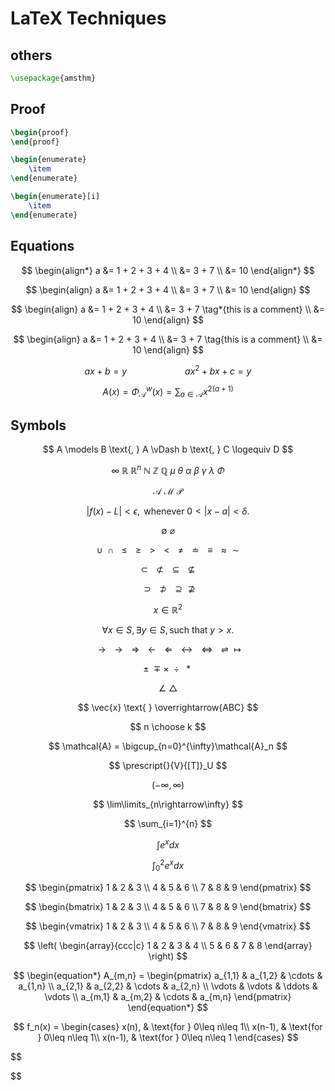 # LaTeX Techniques

## others

```latex
\usepackage{amsthm}
```

## Proof

```latex
\begin{proof}
\end{proof}
```

```latex	
\begin{enumerate}
    \item 
\end{enumerate}

\begin{enumerate}[i]
    \item 
\end{enumerate}
```

## Equations
$$
\begin{align*}
    a &= 1 + 2 + 3 + 4 \\
      &= 3 + 7 \\
      &= 10
\end{align*}
$$


$$
\begin{align}
    a &= 1 + 2 + 3 + 4 \\
        &= 3 + 7 \\
        &= 10
\end{align}
$$


$$
\begin{align}
    a &= 1 + 2 + 3 + 4 \\
        &= 3 + 7 \tag*{this is a comment} \\
        &= 10
\end{align}
$$


$$
\begin{align}
    a &= 1 + 2 + 3 + 4 \\
        &= 3 + 7 \tag{this is a comment} \\
        &= 10
\end{align}
$$

$$
ax + b = y  \hspace{1in} ax^2 + bx + c = y
$$

$$
A(x) = \Phi_{\mathcal{A}}^{w}(x) = \sum_{a\in\mathcal{A}}x^{2(a+1)} \tag{if $a$ is odd}
$$



## Symbols

$$
A \models B \text{, } A \vDash b \text{, } C \logequiv D
$$



$$
\infty \text{ } \mathbb R \text{ } \mathbb R^n \text{ } \mathbb N \text{ } \mathbb Z \text{ } \mathbb Q \text{ } \mu \text{ } \theta \text{ } \alpha \text{ } \beta \text{ } \gamma \text{ } \lambda \text{ } \Phi
$$

$$
\mathcal{A} \text{ } \mathcal{M} \text{ } \mathcal{P}
$$


$$
|f(x) - L| < \epsilon, \text{ whenever } 0 < |x-a| < \delta.
$$



$$
\emptyset \text{ } \varnothing
$$



$$
\cup \text{ } \cap \text{ } \leq \text{ } \geq \text{ } > \text{ } < \text{ } \neq \text{ } \doteq \text{ } \equiv \text{ } \approx \text{ } \sim
$$


$$
\subset \text{ } \not\subset \text{ } \subseteq \text{ } \nsubseteq \text{ }
$$


$$
\supset \text{ } \not\supset \text{ } \supseteq \text{ } \nsupseteq
$$


$$
x \in \mathbb R^2
$$



$$
\forall x \in S, \exists y \in S, \text{such that } y > x.
$$



$$
\rightarrow \text{ } \to \text{ } \Rightarrow \text{ } \leftarrow \text{ } \Leftarrow \text{ } \leftrightarrow \text{ } \Leftrightarrow \text{ } \rightleftharpoons \text{ } \mapsto
$$



$$
\pm \text{ } \mp \times \text{ } \div \text{ } \ast \text{ }
$$

$$
\angle \text{ } \triangle
$$


$$
\vec{x} \text{ } \overrightarrow{ABC}
$$

$$
n \choose k
$$

$$
\mathcal{A} = \bigcup_{n=0}^{\infty}\mathcal{A}_n
$$



$$
\prescript{}{V}{[T]}_U
$$

$$
(-\infty, \infty)
$$



$$
\lim\limits_{n\rightarrow\infty}
$$



$$
\sum_{i=1}^{n}
$$



$$
\int e^x dx
$$



$$
\int_0^2e^x dx
$$



$$
\begin{pmatrix} 1 & 2 & 3 \\ 4 & 5 & 6 \\ 7 & 8 & 9 \end{pmatrix}
$$



$$
\begin{bmatrix} 1 & 2 & 3 \\ 4 & 5 & 6 \\ 7 & 8 & 9 \end{bmatrix}
$$



$$
\begin{vmatrix} 1 & 2 & 3 \\ 4 & 5 & 6 \\ 7 & 8 & 9 \end{vmatrix}
$$



$$
\left( \begin{array}{ccc|c} 1 & 2 & 3 & 4 \\ 5 & 6 & 7 & 8 \end{array} \right)
$$


$$
\begin{equation*}
    A_{m,n} = 
    \begin{pmatrix}
    a_{1,1} & a_{1,2} & \cdots & a_{1,n} \\
    a_{2,1} & a_{2,2} & \cdots & a_{2,n} \\
    \vdots  & \vdots  & \ddots & \vdots  \\
    a_{m,1} & a_{m,2} & \cdots & a_{m,n} 
    \end{pmatrix}
\end{equation*}
$$


$$
f_n(x) = \begin{cases}
             x(n), & \text{for } 0\leq n\leq 1\\
             x(n-1), & \text{for } 0\leq n\leq 1\\
             x(n-1), & \text{for } 0\leq n\leq 1
         \end{cases}
$$

$$

$$



